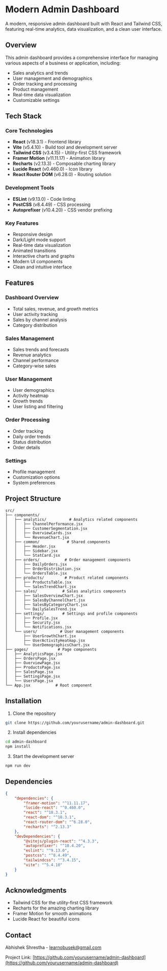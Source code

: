 # Modern Admin Dashboard

A modern, responsive admin dashboard built with React and Tailwind CSS, featuring real-time analytics, data visualization, and a clean user interface.

## Overview

This admin dashboard provides a comprehensive interface for managing various aspects of a business or application, including:

-   Sales analytics and trends
-   User management and demographics
-   Order tracking and processing
-   Product management
-   Real-time data visualization
-   Customizable settings

## Tech Stack

### Core Technologies

-   **React** (v18.3.1) - Frontend library
-   **Vite** (v5.4.10) - Build tool and development server
-   **Tailwind CSS** (v3.4.15) - Utility-first CSS framework
-   **Framer Motion** (v11.11.17) - Animation library
-   **Recharts** (v2.13.3) - Composable charting library
-   **Lucide React** (v0.460.0) - Icon library
-   **React Router DOM** (v6.28.0) - Routing solution

### Development Tools

-   **ESLint** (v9.13.0) - Code linting
-   **PostCSS** (v8.4.49) - CSS processing
-   **Autoprefixer** (v10.4.20) - CSS vendor prefixing

### Key Features

-   Responsive design
-   Dark/Light mode support
-   Real-time data visualization
-   Animated transitions
-   Interactive charts and graphs
-   Modern UI components
-   Clean and intuitive interface

## Features

### Dashboard Overview

-   Total sales, revenue, and growth metrics
-   User activity tracking
-   Sales by channel analysis
-   Category distribution

### Sales Management

-   Sales trends and forecasts
-   Revenue analytics
-   Channel performance
-   Category-wise sales

### User Management

-   User demographics
-   Activity heatmap
-   Growth trends
-   User listing and filtering

### Order Processing

-   Order tracking
-   Daily order trends
-   Status distribution
-   Order details

### Settings

-   Profile management
-   Customization options
-   System preferences

## Project Structure

```
src/
├── components/
│   ├── analytics/          # Analytics related components
│   │   ├── ChannelPerformance.jsx
│   │   ├── CustomerSegmentation.jsx
│   │   ├── OverviewCards.jsx
│   │   └── RevenueChart.jsx
│   ├── common/            # Shared components
│   │   ├── Header.jsx
│   │   ├── Sidebar.jsx
│   │   └── StatCard.jsx
│   ├── orders/           # Order management components
│   │   ├── DailyOrders.jsx
│   │   ├── OrderDistribution.jsx
│   │   └── OrdersTable.jsx
│   ├── products/         # Product related components
│   │   ├── ProductsTable.jsx
│   │   └── SalesTrendChart.jsx
│   ├── sales/           # Sales analytics components
│   │   ├── SalesOverviewChart.jsx
│   │   ├── SalesByChannelChart.jsx
│   │   ├── SalesByCategoryChart.jsx
│   │   └── DailySalesTrend.jsx
│   ├── settings/        # Settings and profile components
│   │   ├── Profile.jsx
│   │   ├── Security.jsx
│   │   └── Notifications.jsx
│   └── users/          # User management components
│       ├── UserGrowthChart.jsx
│       ├── UserActivityHeatmap.jsx
│       └── UserDemographicsChart.jsx
├── pages/             # Page components
│   ├── AnalyticsPage.jsx
│   ├── OrdersPage.jsx
│   ├── OverviewPage.jsx
│   ├── ProductsPage.jsx
│   ├── SalesPage.jsx
│   ├── SettingsPage.jsx
│   └── UsersPage.jsx
└── App.jsx           # Root component
```

## Installation

1. Clone the repository

```bash
git clone https://github.com/yourusername/admin-dashboard.git
```

2. Install dependencies

```bash
cd admin-dashboard
npm install
```

3. Start the development server

```bash
npm run dev
```

## Dependencies

```json
{
    "dependencies": {
        "framer-motion": "^11.11.17",
        "lucide-react": "^0.460.0",
        "react": "^18.3.1",
        "react-dom": "^18.3.1",
        "react-router-dom": "^6.28.0",
        "recharts": "^2.13.3"
    },
    "devDependencies": {
        "@vitejs/plugin-react": "^4.3.3",
        "autoprefixer": "^10.4.20",
        "eslint": "^9.13.0",
        "postcss": "^8.4.49",
        "tailwindcss": "^3.4.15",
        "vite": "^5.4.10"
    }
}
```

## Acknowledgments

-   Tailwind CSS for the utility-first CSS framework
-   Recharts for the amazing charting library
-   Framer Motion for smooth animations
-   Lucide React for beautiful icons

## Contact

Abhishek Shrestha - learnobusek@gmail.com

Project Link: [https://github.com/yourusername/admin-dashboard](https://github.com/yourusername/admin-dashboard)
